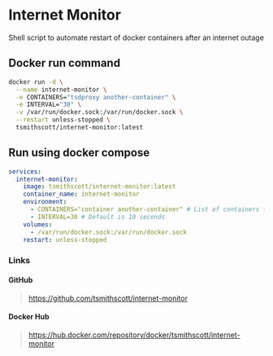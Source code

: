 # Internet Monitor

Shell script to automate restart of docker containers after an internet outage

## Docker run command

```bash
docker run -d \
  --name internet-monitor \
  -e CONTAINERS="tsdproxy another-container" \
  -e INTERVAL="30" \
  -v /var/run/docker.sock:/var/run/docker.sock \
  --restart unless-stopped \
  tsmithscott/internet-monitor:latest
```

## Run using docker compose

```yaml
services:
  internet-monitor:
    image: tsmithscott/internet-monitor:latest
    container_name: internet-monitor
    environment:
      - CONTAINERS="container another-container" # List of containers to be restarted
      - INTERVAL=30 # Default is 10 seconds
    volumes:
      - /var/run/docker.sock:/var/run/docker.sock
    restart: unless-stopped
```

### Links

#### GitHub

> https://github.com/tsmithscott/internet-monitor

#### Docker Hub

> https://hub.docker.com/repository/docker/tsmithscott/internet-monitor
